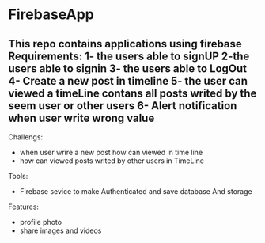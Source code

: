 # FirebaseApp
This repo contains applications using firebase 
Requirements:
1- the users able to signUP
2-the users able to signin
3- the users able to LogOut
4-  Create a new post in timeline
5- the user can viewed a timeLine contans all posts writed by the seem user or other users 
6- Alert notification when user write wrong value
----------------------------------------------------------------
Challengs:
- when user wrire a new post how can viewed in time line 
- how can viewed posts writed by other users in TimeLine


Tools:
- Firebase sevice to make Authenticated and save database And storage


Features:
- profile photo
- share images and videos

